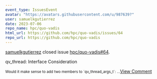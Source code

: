 ```yaml
---
event_type: IssuesEvent
avatar: "https://avatars.githubusercontent.com/u/987639?"
user: samuelkgutierrez
date: 2023-07-06
repo_name: hpc/quo-vadis
html_url: https://github.com/hpc/quo-vadis/issues/64
repo_url: https://github.com/hpc/quo-vadis
---
```


<a href='https://github.com/samuelkgutierrez' target='_blank'>samuelkgutierrez</a> closed issue <a href='https://github.com/hpc/quo-vadis/issues/64' target='_blank'>hpc/quo-vadis#64</a>.

<p>qv_thread: Interface Consideration</p><small>Would it make sense to add two members to `qv_thread_args_t`:...</small><a href='https://github.com/hpc/quo-vadis/issues/64' target='_blank'>View Comment</a>